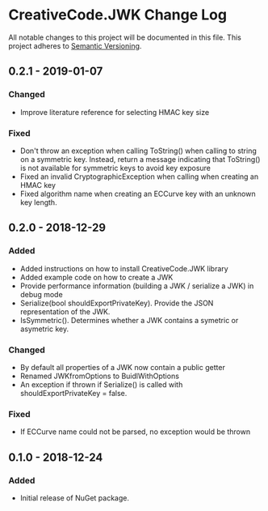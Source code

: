 # CreativeCode.JWK Change Log

All notable changes to this project will be documented in this file.
This project adheres to [Semantic Versioning](http://semver.org/).

## 0.2.1 - 2019-01-07

### Changed
- Improve literature reference for selecting HMAC key size

### Fixed
- Don't throw an exception when calling ToString() when calling to string on a symmetric key. Instead, return a message indicating that ToString() is not available for symmetric keys to avoid key exposure
- Fixed an invalid CryptographicException when calling when creating an HMAC key
- Fixed algorithm name when creating an ECCurve key with an unknown key length.

## 0.2.0 - 2018-12-29

### Added
- Added instructions on how to install CreativeCode.JWK library
- Added example code on how to create a JWK
- Provide performance information (building a JWK / serialize a JWK) in debug mode
- Serialize(bool shouldExportPrivateKey). Provide the JSON representation of the JWK.
- IsSymmetric(). Determines whether a JWK contains a symetric or asymetric key.

### Changed
- By default all properties of a JWK now contain a public getter
- Renamed JWKfromOptions to BuidlWithOptions
- An exception if thrown if Serialize() is called with shouldExportPrivateKey = false.

### Fixed
- If ECCurve name could not be parsed, no exception would be thrown

## 0.1.0 - 2018-12-24

### Added
- Initial release of NuGet package.